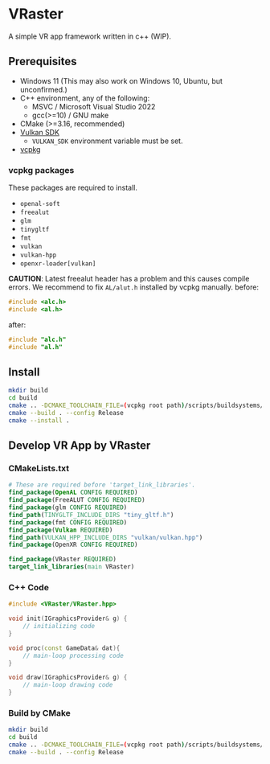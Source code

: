 # VRaster

A simple VR app framework written in c++ (WIP).

## Prerequisites

- Windows 11 (This may also work on Windows 10, Ubuntu, but unconfirmed.)
- C++ environment, any of the following:
    - MSVC / Microsoft Visual Studio 2022
    - gcc(>=10) / GNU make
- CMake (>=3.16, recommended)
- [Vulkan SDK](https://vulkan.lunarg.com/sdk/home)
    - `VULKAN_SDK` environment variable must be set.
- [vcpkg](https://github.com/microsoft/vcpkg)

### vcpkg packages

These packages are required to install.

- `openal-soft`
- `freealut`
- `glm`
- `tinygltf`
- `fmt`
- `vulkan`
- `vulkan-hpp`
- `openxr-loader[vulkan]`

**CAUTION**: Latest freealut header has a problem and this causes compile errors.
We recommend to fix `AL/alut.h` installed by vcpkg manually.
before:
```cpp
#include <alc.h>
#include <al.h>
```
after:
```cpp
#include "alc.h"
#include "al.h"
```

## Install

```sh
mkdir build
cd build
cmake .. -DCMAKE_TOOLCHAIN_FILE=(vcpkg root path)/scripts/buildsystems/vcpkg.cmake -DCMAKE_INSTALL_PREFIX=(install path)
cmake --build . --config Release
cmake --install .
```

## Develop VR App by VRaster

### CMakeLists.txt

```cmake
# These are required before 'target_link_libraries'.
find_package(OpenAL CONFIG REQUIRED)
find_package(FreeALUT CONFIG REQUIRED)
find_package(glm CONFIG REQUIRED)
find_path(TINYGLTF_INCLUDE_DIRS "tiny_gltf.h")
find_package(fmt CONFIG REQUIRED)
find_package(Vulkan REQUIRED)
find_path(VULKAN_HPP_INCLUDE_DIRS "vulkan/vulkan.hpp")
find_package(OpenXR CONFIG REQUIRED)

find_package(VRaster REQUIRED)
target_link_libraries(main VRaster)
```

### C++ Code

```cpp
#include <VRaster/VRaster.hpp>

void init(IGraphicsProvider& g) {
    // initializing code
}

void proc(const GameData& dat){
    // main-loop processing code
}

void draw(IGraphicsProvider& g) {
    // main-loop drawing code
}
```

### Build by CMake 

```sh
mkdir build
cd build
cmake .. -DCMAKE_TOOLCHAIN_FILE=(vcpkg root path)/scripts/buildsystems/vcpkg.cmake -DVRaster_DIR=(install path)/share/cmake/VRaster
cmake --build . --config Release
```
